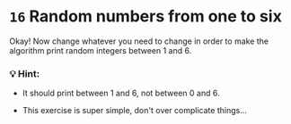 # `16` Random numbers from one to six


Okay! Now change whatever you need to change in order to make the algorithm print random integers between 1 and 6.

### 💡 Hint:

+ It should print between 1 and 6, not between 0 and 6.

+ This exercise is super simple, don't over complicate things...

